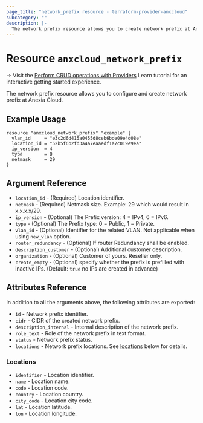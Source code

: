 ```yaml
---
page_title: "network_prefix resource - terraform-provider-anxcloud"
subcategory: ""
description: |-
  The network prefix resource allows you to create network prefix at Anexia Cloud.
---
```


# Resource `anxcloud_network_prefix`

-> Visit the [Perform CRUD operations with Providers](https://learn.hashicorp.com/tutorials/terraform/provider-use?in=terraform/providers&utm_source=WEBSITE&utm_medium=WEB_IO&utm_offer=ARTICLE_PAGE&utm_content=DOCS) Learn tutorial for an interactive getting started experience.

The network prefix resource allows you to configure and create network prefix at Anexia Cloud.

## Example Usage

```hcl
resource "anxcloud_network_prefix" "example" {
  vlan_id     = "e3c2d6d415a0455d8ceb6bde09e4d08e"
  location_id = "52b5f6b2fd3a4a7eaaedf1a7c019e9ea"
  ip_version  = 4
  type        = 0
  netmask     = 29
}
```

## Argument Reference

- `location_id` - (Required) Location identifier.
- `netmask` - (Required) Netmask size. Example: 29 which would result in x.x.x.x/29.
- `ip_version` - (Optional) The Prefix version: 4 = IPv4, 6 = IPv6.
- `type` - (Optional) The Prefix type: 0 = Public, 1 = Private.
- `vlan_id` - (Optional) Identifier for the related VLAN. Not applicable when using `new_vlan` option.
- `router_redundancy` - (Optional) If router Redundancy shall be enabled.
- `description_customer` - (Optional) Additional customer description.
- `organization` - (Optional) Customer of yours. Reseller only.
- `create_empty` - (Optional) specify whether the prefix is prefilled with inactive IPs. (Default: `true` no IPs are created in advance)


## Attributes Reference

In addition to all the arguments above, the following attributes are exported:

- `id` - Network prefix identifier.
- `cidr` - CIDR of the created network prefix.
- `description_internal` - Internal description of the network prefix.
- `role_text` - Role of the network prefix in text format.
- `status` - Network prefix status.
- `locations` - Network prefix locations. See [locations](#locations) below for details.

### Locations

- `identifier` - Location identifier.
- `name` - Location name.
- `code` - Location code.
- `country` - Location country.
- `city_code` - Location city code.
- `lat` - Location latitude.
- `lon` - Location longitude.

